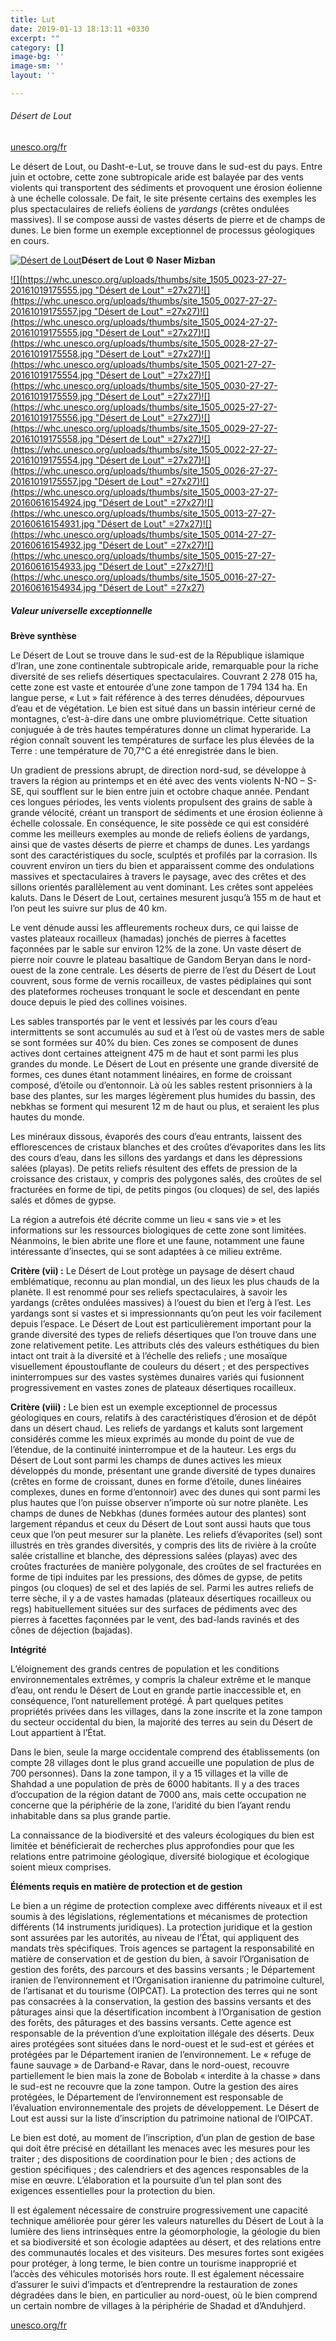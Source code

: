```yaml
---
title: Lut
date: 2019-01-13 18:13:11 +0330
excerpt: ""
category: []
image-bg: ''
image-sm: ''
layout: ''

---
```

###### Désert de Lout

[unesco.org/fr](https://whc.unesco.org/fr/list/1505)

Le désert de Lout, ou Dasht-e-Lut, se trouve dans le sud-est du pays. Entre juin et octobre, cette zone subtropicale aride est balayée par des vents violents qui transportent des sédiments et provoquent une érosion éolienne à une échelle colossale. De fait, le site présente certains des exemples les plus spectaculaires de reliefs éoliens de _yardangs_ (crêtes ondulées massives). Il se compose aussi de vastes déserts de pierre et de champs de dunes. Le bien forme un exemple exceptionnel de processus géologiques en cours. 

[![](https://whc.unesco.org/uploads/thumbs/site_1505_0011-750-0-20160616154958.jpg "Désert de Lout")](https://whc.unesco.org/fr/list/1505/gallery/)**Désert de Lout © Naser Mizban**

[![](https://whc.unesco.org/uploads/thumbs/site_1505_0023-27-27-20161019175555.jpg "Désert de Lout" =27x27)![](https://whc.unesco.org/uploads/thumbs/site_1505_0027-27-27-20161019175557.jpg "Désert de Lout" =27x27)![](https://whc.unesco.org/uploads/thumbs/site_1505_0024-27-27-20161019175555.jpg "Désert de Lout" =27x27)![](https://whc.unesco.org/uploads/thumbs/site_1505_0028-27-27-20161019175558.jpg "Désert de Lout" =27x27)![](https://whc.unesco.org/uploads/thumbs/site_1505_0021-27-27-20161019175554.jpg "Désert de Lout" =27x27)![](https://whc.unesco.org/uploads/thumbs/site_1505_0030-27-27-20161019175559.jpg "Désert de Lout" =27x27)![](https://whc.unesco.org/uploads/thumbs/site_1505_0025-27-27-20161019175556.jpg "Désert de Lout" =27x27)![](https://whc.unesco.org/uploads/thumbs/site_1505_0029-27-27-20161019175558.jpg "Désert de Lout" =27x27)![](https://whc.unesco.org/uploads/thumbs/site_1505_0022-27-27-20161019175554.jpg "Désert de Lout" =27x27)![](https://whc.unesco.org/uploads/thumbs/site_1505_0026-27-27-20161019175557.jpg "Désert de Lout" =27x27)![](https://whc.unesco.org/uploads/thumbs/site_1505_0003-27-27-20160616154924.jpg "Désert de Lout" =27x27)![](https://whc.unesco.org/uploads/thumbs/site_1505_0013-27-27-20160616154931.jpg "Désert de Lout" =27x27)![](https://whc.unesco.org/uploads/thumbs/site_1505_0014-27-27-20160616154932.jpg "Désert de Lout" =27x27)![](https://whc.unesco.org/uploads/thumbs/site_1505_0015-27-27-20160616154933.jpg "Désert de Lout" =27x27)![](https://whc.unesco.org/uploads/thumbs/site_1505_0016-27-27-20160616154934.jpg "Désert de Lout" =27x27)](https://whc.unesco.org/fr/list/1505/gallery/)

##### Valeur universelle exceptionnelle

**Brève synthèse**

Le Désert de Lout se trouve dans le sud-est de la République islamique d’Iran, une zone continentale subtropicale aride, remarquable pour la riche diversité de ses reliefs désertiques spectaculaires. Couvrant 2 278 015 ha, cette zone est vaste et entourée d’une zone tampon de 1 794 134 ha. En langue perse, « Lut » fait référence à des terres dénudées, dépourvues d’eau et de végétation. Le bien est situé dans un bassin intérieur cerné de montagnes, c’est-à-dire dans une ombre pluviométrique. Cette situation conjuguée à de très hautes températures donne un climat hyperaride. La région connaît souvent les températures de surface les plus élevées de la Terre : une température de 70,7°C a été enregistrée dans le bien.

Un gradient de pressions abrupt, de direction nord-sud, se développe à travers la région au printemps et en été avec des vents violents N-NO – S-SE, qui soufflent sur le bien entre juin et octobre chaque année. Pendant ces longues périodes, les vents violents propulsent des grains de sable à grande vélocité, créant un transport de sédiments et une érosion éolienne à échelle colossale. En conséquence, le site possède ce qui est considéré comme les meilleurs exemples au monde de reliefs éoliens de yardangs, ainsi que de vastes déserts de pierre et champs de dunes. Les yardangs sont des caractéristiques du socle, sculptés et profilés par la corrasion. Ils couvrent environ un tiers du bien et apparaissent comme des ondulations massives et spectaculaires à travers le paysage, avec des crêtes et des sillons orientés parallèlement au vent dominant. Les crêtes sont appelées kaluts. Dans le Désert de Lout, certaines mesurent jusqu’à 155 m de haut et l’on peut les suivre sur plus de 40 km.

Le vent dénude aussi les affleurements rocheux durs, ce qui laisse de vastes plateaux rocailleux (hamadas) jonchés de pierres à facettes façonnées par le sable sur environ 12% de la zone. Un vaste désert de pierre noir couvre le plateau basaltique de Gandom Beryan dans le nord-ouest de la zone centrale. Les déserts de pierre de l’est du Désert de Lout couvrent, sous forme de vernis rocailleux, de vastes pédiplaines qui sont des plateformes rocheuses tronquant le socle et descendant en pente douce depuis le pied des collines voisines.

Les sables transportés par le vent et lessivés par les cours d’eau intermittents se sont accumulés au sud et à l’est où de vastes mers de sable se sont formées sur 40% du bien. Ces zones se composent de dunes actives dont certaines atteignent 475 m de haut et sont parmi les plus grandes du monde. Le Désert de Lout en présente une grande diversité de formes, ces dunes étant notamment linéaires, en forme de croissant composé, d’étoile ou d’entonnoir. Là où les sables restent prisonniers à la base des plantes, sur les marges légèrement plus humides du bassin, des nebkhas se forment qui mesurent 12 m de haut ou plus, et seraient les plus hautes du monde.

Les minéraux dissous, évaporés des cours d’eau entrants, laissent des efflorescences de cristaux blanches et des croûtes d’évaporites dans les lits des cours d’eau, dans les sillons des yardangs et dans les dépressions salées (playas). De petits reliefs résultent des effets de pression de la croissance des cristaux, y compris des polygones salés, des croûtes de sel fracturées en forme de tipi, de petits pingos (ou cloques) de sel, des lapiés salés et dômes de gypse.

La région a autrefois été décrite comme un lieu « sans vie » et les informations sur les ressources biologiques de cette zone sont limitées. Néanmoins, le bien abrite une flore et une faune, notamment une faune intéressante d’insectes, qui se sont adaptées à ce milieu extrême.

**Critère (vii) :** Le Désert de Lout protège un paysage de désert chaud emblématique, reconnu au plan mondial, un des lieux les plus chauds de la planète. Il est renommé pour ses reliefs spectaculaires, à savoir les yardangs (crêtes ondulées massives) à l’ouest du bien et l’erg à l’est. Les yardangs sont si vastes et si impressionnants qu’on peut les voir facilement depuis l’espace. Le Désert de Lout est particulièrement important pour la grande diversité des types de reliefs désertiques que l’on trouve dans une zone relativement petite. Les attributs clés des valeurs esthétiques du bien intact ont trait à la diversité et à l’échelle des reliefs ; une mosaïque visuellement époustouflante de couleurs du désert ; et des perspectives ininterrompues sur des vastes systèmes dunaires variés qui fusionnent progressivement en vastes zones de plateaux désertiques rocailleux.

**Critère (viii) :** Le bien est un exemple exceptionnel de processus géologiques en cours, relatifs à des caractéristiques d’érosion et de dépôt dans un désert chaud. Les reliefs de yardangs et kaluts sont largement considérés comme les mieux exprimés au monde du point de vue de l’étendue, de la continuité ininterrompue et de la hauteur. Les ergs du Désert de Lout sont parmi les champs de dunes actives les mieux développés du monde, présentant une grande diversité de types dunaires (crêtes en forme de croissant, dunes en forme d’étoile, dunes linéaires complexes, dunes en forme d’entonnoir) avec des dunes qui sont parmi les plus hautes que l’on puisse observer n’importe où sur notre planète. Les champs de dunes de Nebkhas (dunes formées autour des plantes) sont largement répandus et ceux du Désert de Lout sont aussi hauts que tous ceux que l’on peut mesurer sur la planète. Les reliefs d’évaporites (sel) sont illustrés en très grandes diversités, y compris des lits de rivière à la croûte salée cristalline et blanche, des dépressions salées (playas) avec des croûtes fracturées de manière polygonale, des croûtes de sel fracturées en forme de tipi induites par les pressions, des dômes de gypse, de petits pingos (ou cloques) de sel et des lapiés de sel. Parmi les autres reliefs de terre sèche, il y a de vastes hamadas (plateaux désertiques rocailleux ou regs) habituellement situées sur des surfaces de pédiments avec des pierres à facettes façonnées par le vent, des bad-lands ravinés et des cônes de déjection (bajadas).

**Intégrité**

L’éloignement des grands centres de population et les conditions environnementales extrêmes, y compris la chaleur extrême et le manque d’eau, ont rendu le Désert de Lout en grande partie inaccessible et, en conséquence, l’ont naturellement protégé. À part quelques petites propriétés privées dans les villages, dans la zone inscrite et la zone tampon du secteur occidental du bien, la majorité des terres au sein du Désert de Lout appartient à l’État.

Dans le bien, seule la marge occidentale comprend des établissements (on compte 28 villages dont le plus grand accueille une population de plus de 700 personnes). Dans la zone tampon, il y a 15 villages et la ville de Shahdad a une population de près de 6000 habitants. Il y a des traces d’occupation de la région datant de 7000 ans, mais cette occupation ne concerne que la périphérie de la zone, l’aridité du bien l’ayant rendu inhabitable dans sa plus grande partie. 

La connaissance de la biodiversité et des valeurs écologiques du bien est limitée et bénéficierait de recherches plus approfondies pour que les relations entre patrimoine géologique, diversité biologique et écologique soient mieux comprises.

**Éléments requis en matière de protection et de gestion**

Le bien a un régime de protection complexe avec différents niveaux et il est soumis à des législations, réglementations et mécanismes de protection différents (14 instruments juridiques). La protection juridique et la gestion sont assurées par les autorités, au niveau de l’État, qui appliquent des mandats très spécifiques. Trois agences se partagent la responsabilité en matière de conservation et de gestion du bien, à savoir l’Organisation de gestion des forêts, des parcours et des bassins versants ; le Département iranien de l’environnement et l’Organisation iranienne du patrimoine culturel, de l’artisanat et du tourisme (OIPCAT). La protection des terres qui ne sont pas consacrées à la conservation, la gestion des bassins versants et des pâturages ainsi que la désertification incombent à l’Organisation de gestion des forêts, des pâturages et des bassins versants. Cette agence est responsable de la prévention d’une exploitation illégale des déserts. Deux aires protégées sont situées dans le nord-ouest et le sud-est et gérées et protégées par le Département iranien de l’environnement. Le « refuge de faune sauvage » de Darband-e Ravar, dans le nord-ouest, recouvre partiellement le bien mais la zone de Bobolab « interdite à la chasse » dans le sud-est ne recouvre que la zone tampon. Outre la gestion des aires protégées, le Département de l’environnement est responsable de l’évaluation environnementale des projets de développement. Le Désert de Lout est aussi sur la liste d’inscription du patrimoine national de l’OIPCAT.

Le bien est doté, au moment de l’inscription, d’un plan de gestion de base qui doit être précisé en détaillant les menaces avec les mesures pour les traiter ; des dispositions de coordination pour le bien ; des actions de gestion spécifiques ; des calendriers et des agences responsables de la mise en œuvre. L’élaboration et la poursuite d’un tel plan sont des exigences essentielles pour la protection du bien.

Il est également nécessaire de construire progressivement une capacité technique améliorée pour gérer les valeurs naturelles du Désert de Lout à la lumière des liens intrinsèques entre la géomorphologie, la géologie du bien et sa biodiversité et son écologie adaptées au désert, et des relations entre des communautés locales et des visiteurs. Des mesures fortes sont exigées pour protéger, à long terme, le bien contre un tourisme inapproprié et l’accès des véhicules motorisés hors route. Il est également nécessaire d’assurer le suivi d’impacts et d’entreprendre la restauration de zones dégradées dans le bien, en particulier au nord-ouest, où le bien comprend un certain nombre de villages à la périphérie de Shadad et d’Anduhjerd.

[unesco.org/fr](https://whc.unesco.org/fr/list/1505)